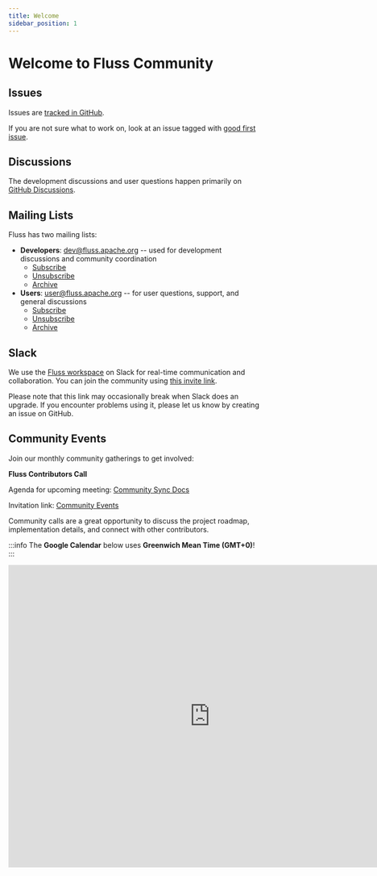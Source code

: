 ```yaml
---
title: Welcome
sidebar_position: 1
---
```


<!--
 Licensed to the Apache Software Foundation (ASF) under one
 or more contributor license agreements.  See the NOTICE file
 distributed with this work for additional information
 regarding copyright ownership.  The ASF licenses this file
 to you under the Apache License, Version 2.0 (the
 "License"); you may not use this file except in compliance
 with the License.  You may obtain a copy of the License at

      http://www.apache.org/licenses/LICENSE-2.0

 Unless required by applicable law or agreed to in writing, software
 distributed under the License is distributed on an "AS IS" BASIS,
 WITHOUT WARRANTIES OR CONDITIONS OF ANY KIND, either express or implied.
 See the License for the specific language governing permissions and
 limitations under the License.
-->

# Welcome to Fluss Community

## Issues
Issues are [tracked in GitHub](https://github.com/apache/fluss/issues).

If you are not sure what to work on, look at an issue tagged with [good first issue](https://github.com/apache/fluss/labels/good%20first%20issue).

## Discussions

The development discussions and user questions happen primarily on [GitHub Discussions](https://github.com/alibaba/fluss/discussions).

## Mailing Lists
Fluss has two mailing lists:
* **Developers**: dev@fluss.apache.org -- used for development discussions and community coordination
    * [Subscribe](mailto:dev-subscribe@fluss.apache.org)
    * [Unsubscribe](mailto:dev-unsubscribe@fluss.apache.org)
    * [Archive](https://lists.apache.org/list.html?dev@fluss.apache.org)
* **Users**: user@fluss.apache.org -- for user questions, support, and general discussions
    * [Subscribe](mailto:user-subscribe@fluss.apache.org)
    * [Unsubscribe](mailto:user-unsubscribe@fluss.apache.org)
    * [Archive](https://lists.apache.org/list.html?user@fluss.apache.org)

## Slack
We use the [Fluss workspace](https://fluss-hq.slack.com/) on Slack for real-time communication and collaboration. You can join the community using [this invite link](https://join.slack.com/t/fluss-hq/shared_invite/zt-33wlna581-QAooAiCmnYboJS8D_JUcYw).

Please note that this link may occasionally break when Slack does an upgrade. If you encounter problems using it, please let us know by creating an issue on GitHub.

## Community Events
Join our monthly community gatherings to get involved:

**Fluss Contributors Call**

Agenda for upcoming meeting: [Community Sync Docs](https://docs.google.com/document/d/18b7G_dvYx-1FogV7LWEFMHXze5D5T9XZ3h9zSU75dDA/edit?tab=t.0#heading=h.w6zqoksn877i)

Invitation link: [Community Events](https://calendar.google.com/calendar/u/0?cid=MjUzMjY2OTFkY2FmNmRiYjk5MzllZmUxNDliYjg1ZjI4ODhhNjU0YzY5Mzc2M2IyZDQ1NzIwNTAyZGU1MjZmOEBncm91cC5jYWxlbmRhci5nb29nbGUuY29t)

Community calls are a great opportunity to discuss the project roadmap, implementation details, and connect with other contributors.

:::info
The **Google Calendar** below uses **Greenwich Mean Time (GMT+0)**!
:::

<iframe src="https://calendar.google.com/calendar/embed?src=25326691dcaf6dbb9939efe149bb85f2888a654c693763b2d45720502de526f8%40group.calendar.google.com&ctz=Greenwich" width="800" height="600" frameborder="0" scrolling="no"></iframe>